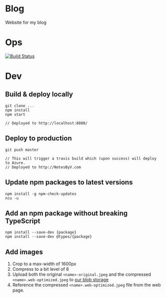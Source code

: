 # Blog

Website for my blog

# Ops

[![Build Status](https://travis-ci.org/vivmaha/blog.svg?branch=master)](https://travis-ci.org/vivmaha/blog)

# Dev

## Build & deploy locally

    git clone ...
    npm install
    npm start

    // Deployed to http://localhost:8080/

## Deploy to production

    git push master

    // This will trigger a travis build which (upon success) will deploy to Azure. 
    // Deployed to http://NotesByV.com

## Update npm packages to latest versions

    npm install -g npm-check-updates
    ncu -u

## Add an npm package without breaking TypeScript 

    npm install --save-dev {package}
    npm install --save-dev @types/{package}

## Add images

1. Crop to a max-width of 1600px
2. Compress to a bit level of 8
3. Upload both the original `<name>-original.jpeg` and the compressed `<name>.web-optimized.jpeg` to [our blob storage](https://notesbyvmedia.blob.core.windows.net/images)
4. Reference the compressed `<name>.web-optimized.jpeg` file from the web page.
